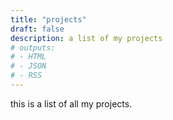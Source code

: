 ```yaml
---
title: "projects"
draft: false
description: a list of my projects
# outputs:
# - HTML
# - JSON
# - RSS
---
```


this is a list of all my projects.
